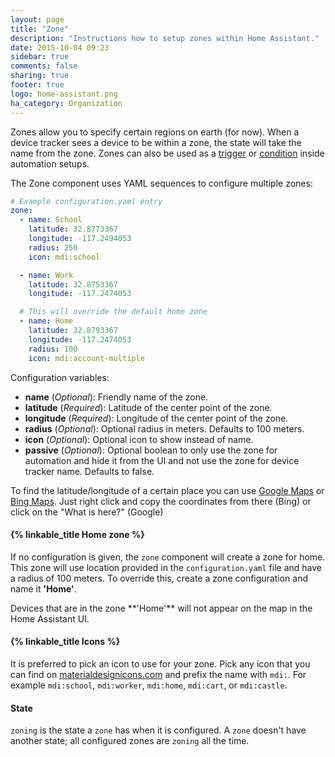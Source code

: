 ```yaml
---
layout: page
title: "Zone"
description: "Instructions how to setup zones within Home Assistant."
date: 2015-10-04 09:23
sidebar: true
comments: false
sharing: true
footer: true
logo: home-assistant.png
ha_category: Organization
---
```


Zones allow you to specify certain regions on earth (for now). When a device tracker sees a device to be within a zone, the state will take the name from the zone. Zones can also be used as a [trigger](/getting-started/automation-trigger/#zone-trigger) or [condition](/getting-started/automation-condition/#zone-condition) inside automation setups.

The Zone component uses YAML sequences to configure multiple zones:

```yaml
# Example configuration.yaml entry
zone:
  - name: School
    latitude: 32.8773367
    longitude: -117.2494053
    radius: 250
    icon: mdi:school

  - name: Work
    latitude: 32.8753367
    longitude: -117.2474053

  # This will override the default home zone
  - name: Home
    latitude: 32.8793367
    longitude: -117.2474053
    radius: 100
    icon: mdi:account-multiple
```

Configuration variables:

- **name** (*Optional*): Friendly name of the zone.
- **latitude** (*Required*): Latitude of the center point of the zone.
- **longitude** (*Required*): Longitude of the center point of the zone.
- **radius** (*Optional*): Optional radius in meters. Defaults to 100 meters.
- **icon** (*Optional*): Optional icon to show instead of name.
- **passive** (*Optional*): Optional boolean to only use the zone for automation and hide it from the UI and not use the zone for device tracker name. Defaults to false.

To find the latitude/longitude of a certain place you can use [Google Maps](https://www.google.com/maps/) or [Bing Maps](https://www.bing.com/maps). Just right click and copy the coordinates from there (Bing) or click on the "What is here?" (Google)

#### {% linkable_title Home zone %}

If no configuration is given, the `zone` component will create a zone for home. This zone will use location provided in the `configuration.yaml` file and have a radius of 100 meters. To override this, create a zone configuration and name it **'Home'**.

<p class='note'>
Devices that are in the zone **'Home'** will not appear on the map in the Home Assistant UI.
</p>

#### {% linkable_title Icons %}

It is preferred to pick an icon to use for your zone. Pick any icon that you can find on [materialdesignicons.com](https://materialdesignicons.com/) and prefix the name with `mdi:`. For example `mdi:school`, `mdi:worker`, `mdi:home`, `mdi:cart`, or `mdi:castle`.

#### State

`zoning` is the state a `zone` has when it is configured. A `zone` doesn't have another state; all configured zones are `zoning` all the time.
